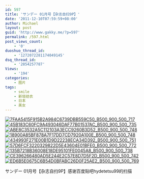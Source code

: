 ```yaml
---
id: 597
title: 'サンデー 01月号【杂志自扫9P】'
date: '2011-12-10T07:59:59+08:00'
author: Michael
layout: post
guid: 'http://www.gakky.me/?p=597'
permalink: /597.html
post_views_count:
    - '0'
duoshuo_thread_id:
    - '1272072281174049145'
dsq_thread_id:
    - '2854257787'
Views:
    - '194'
categories:
    - 图片
tags:
    - smile
    - 新垣结衣
    - 日本
    - 美女
---
```


[![7FAA5415F915B2A984C6739DBB559C50_B500_900_500_717](http://www.yui-aragaki.org/wp-content/uploads/img/7FAA5415F915B2A984C6739DBB559C50_B500_900_500_717.jpeg)](http://www.yui-aragaki.org/wp-content/uploads/img/7FAA5415F915B2A984C6739DBB559C50_B1280_1280_714_1024.jpeg) [![45B183C60FC9A493046DAF77B01537AC_B500_900_500_735](http://www.yui-aragaki.org/wp-content/uploads/img/45B183C60FC9A493046DAF77B01537AC_B500_900_500_735.jpeg)](http://www.yui-aragaki.org/wp-content/uploads/img/45B183C60FC9A493046DAF77B01537AC_B1280_1280_695_1023.jpeg) [![ABE8C3532A5C112103A3ECC9260B3D52_B500_900_500_748](http://www.yui-aragaki.org/wp-content/uploads/img/ABE8C3532A5C112103A3ECC9260B3D52_B500_900_500_748.jpeg)](http://www.yui-aragaki.org/wp-content/uploads/img/ABE8C3532A5C112103A3ECC9260B3D52_B1280_1280_684_1024.jpeg) [![18900A85BF878A7F17DD7CD7920A100E_B500_900_500_748](http://www.yui-aragaki.org/wp-content/uploads/img/18900A85BF878A7F17DD7CD7920A100E_B500_900_500_748.jpeg)](http://www.yui-aragaki.org/wp-content/uploads/img/18900A85BF878A7F17DD7CD7920A100E_B1280_1280_683_1023.jpeg) [![434993F271E00B1D9D22238ECA34D392_B500_900_500_751](http://www.yui-aragaki.org/wp-content/uploads/img/434993F271E00B1D9D22238ECA34D392_B500_900_500_751.jpeg)](http://www.yui-aragaki.org/wp-content/uploads/img/434993F271E00B1D9D22238ECA34D392_B1280_1280_681_1023.jpeg) [![57D6FCF3220329822D5E43604E01BFE0_B500_900_500_772](http://www.yui-aragaki.org/wp-content/uploads/img/57D6FCF3220329822D5E43604E01BFE0_B500_900_500_772.jpeg)](http://www.yui-aragaki.org/wp-content/uploads/img/57D6FCF3220329822D5E43604E01BFE0_B1280_1280_662_1023.jpeg) [![135B7218B36008E18DE95101FE0045A8_B500_900_500_738](http://www.yui-aragaki.org/wp-content/uploads/img/135B7218B36008E18DE95101FE0045A8_B500_900_500_738.jpeg)](http://www.yui-aragaki.org/wp-content/uploads/img/135B7218B36008E18DE95101FE0045A8_B1280_1280_693_1024.jpeg) [![CE396266480AD5E244E2C57E8D7D5F2D_B500_900_500_742](http://www.yui-aragaki.org/wp-content/uploads/img/CE396266480AD5E244E2C57E8D7D5F2D_B500_900_500_742.jpeg)](http://www.yui-aragaki.org/wp-content/uploads/img/CE396266480AD5E244E2C57E8D7D5F2D_B1280_1280_689_1023.jpeg) [![ED6B5E0675C6B54D0BFABC26D0F25AE2_B500_900_500_769](http://www.yui-aragaki.org/wp-content/uploads/img/ED6B5E0675C6B54D0BFABC26D0F25AE2_B500_900_500_769.jpeg)](http://www.yui-aragaki.org/wp-content/uploads/img/ED6B5E0675C6B54D0BFABC26D0F25AE2_B1280_1280_665_1023.jpeg)

サンデー 01月号【杂志自扫9P】感谢百度贴吧hydetetsu99的扫描